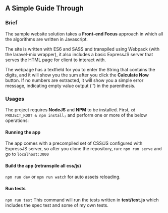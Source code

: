## A Simple Guide Through

### Brief
The sample website solution takes a **Front-end Focus** approach in which all the algorithms are written in Javascript. 

The site is written with ES6 and SASS and transpiled using Webpack (with the laravel-mix wrapper), it also includes a basic ExpressJS server that serves the HTML page for client to interact with.

The webpage has a textfield for you to enter the String that contains the digits, and it will show you the sum after you click the **Calculate Now** button. If no numbers are extracted, it will show you a simple error message, indicating empty value output ('') in the parenthesis.

### Usages
The project requires **NodeJS** and **NPM** to be installed. 
First, ``cd PROJECT_ROOT & npm install;`` and perform one or more of the below operations:

#### Running the app
The app comes with a precompiled set of CSS/JS configured with ExpressJS server, so after you clone the repository, run:
`npm run serve` and go to `localhost:3000`

#### Build the app (retranspile all css/js)
`npm run dev` or `npm run watch` for auto assets reloading.

#### Run tests
`npm run test`
This command will run the tests written in **test/test.js** which includes the spec test and some of my own tests.
